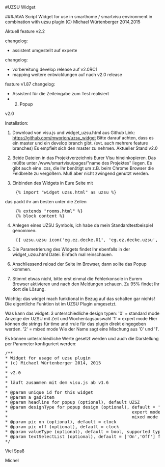 #UZSU Widget

###JAVA Script Widget for use in smarthome / smartvisu environment in combination with uzsu plugin
(C) Michael Würtenberger 2014,2015

Aktuell 
feature v2.2

changelog:
- assistent umgestellt auf experte

changelog:
- vorbereitung develop release auf v2.0RC1
- mapping weitere entwicklungen auf nach v2.0 release 

feature v1.87
changelog:
- Assistent für die Zeiteingabe zum Test realisiert
- 2. Popup

v2.0

Installation:
1. Download von visu.js und widget_uzsu.html aus Github
Link: https://github.com/mworion/uzsu_widget
Bitte darauf achten, dass es ein master und ein develop branch gibt. (evt. auch mehrere feature branches)
Es empfielt sich den master zu nehmen. Aktueller Stand v2.0 

2. Beide Dateien in das Projektverzeichnis Eurer Visu hineinkopieren. 
Das müßte unter /www/smartvisu/pages/"name des Projektes" liegen.
Es gibt auch eine .css, die Ihr benötigt um z.B. beim Chrome Browser die Feldbreite zu vergößern. 
Muß aber nicht zwingend genutzt werden.

3. Einbinden des Widgets in Eure Seite mit
<pre>
	{% import "widget_uzsu.html" as uzsu %}
</pre>
das packt ihr am besten unter die Zeilen
<pre>
	{% extends "rooms.html" %}
	{% block content %}
</pre>

4. Anlegen eines UZSU Symbols, ich habe da mein Standardtestbeispiel genommen.
<pre>
	{{ uzsu.uzsu_icon('eg.ez.decke.01', 'eg.ez.decke.uzsu', 'Esszimmerlampe') }}
</pre>

5. Die Parametrierung des Widgets findet Ihr ebenfalls in der widget_uzsu.html Datei. Einfach mal reinschauen.

6. Anschliessend reload der Seite im Browser, dann sollte das Popup kommen.

7. Stimmt etwas nicht, bitte erst einmal die Fehlerkonsole in Eurem Browser aktivieren und nach den Meldungen
schauen. Zu 95% findet Ihr dort die Lösung.  

Wichtig: das widget mach funktional in Bezug auf das schalten gar nichts! Die eigentliche Funktion ist im UZSU Plugin 
umgesetzt.

Was kann das widget:
3 unterschiedliche design typen:
'0' = standard mode
Anzeige der UZSU mit Zeit und Wochentagsauswahl
'1' = expert mode
Hier können die strings für time und rrule für das plugin direkt eingegeben werden.
'2' = mixed mode
Wie der Name sagt eine Mischung aus '0' und '1'.

Es können untesrchiedliche Werte gesetzt werden und auch die Darstellung per Parameter konfiguriert werden:
<pre>
/**
* Widget for usage of uzsu plugin
* (c) Michael Würtenberger 2014, 2015
*
* v2.0
*
* läuft zusammen mit dem visu.js ab v1.6
*
* @param unique id for this widget
* @param a gad/item
* @param headline for popup (optional), default UZSZ
* @param designType for popup design (optional), default = '0', 
*												 expert mode = '1'  (value, time, rrule direct input)
*												 mixed mode = '2' features of '0' design of 1
* @param pic on (optional), default = clock
* @param pic off (optional), default = clock
* @param valueType (optional), default = bool, supported types are 'bool', 'num', 'text', 'list'
* @param textSelectList (optional), default = ['On','Off'] for type = 'bool', any textlist for type = 'list'
*/
</pre>

Viel Spaß

Michel
